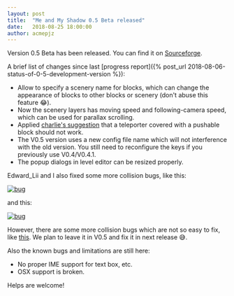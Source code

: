 ```yaml
---
layout: post
title:  "Me and My Shadow 0.5 Beta released"
date:   2018-08-25 18:00:00
author: acmepjz
---
```


Version 0.5 Beta has been released.
You can find it on [Sourceforge](https://sourceforge.net/projects/meandmyshadow/files/0.5beta/).

A brief list of changes since last [progress report]({% post_url 2018-08-06-status-of-0-5-development-version %}):

* Allow to specify a scenery name for blocks,
  which can change the appearance of blocks to other blocks or scenery (don't abuse this feature 😂).
* Now the scenery layers has moving speed and following-camera speed, which can be used for parallax scrolling.
* Applied [charlie's suggestion](https://forum.freegamedev.net/viewtopic.php?f=48&t=8047&p=77664#p77664)
  that a teleporter covered with a pushable block should not work.
* The V0.5 version uses a new config file name which will not interference with the old version.
  You still need to reconfigure the keys if you previously use V0.4/V0.4.1.
* The popup dialogs in level editor can be resized properly.

Edward_Lii and I also fixed some more collision bugs, like this:

[![bug](https://user-images.githubusercontent.com/3397779/44252516-fce71c80-a22e-11e8-850a-7f81a465d3b4.gif)](https://github.com/acmepjz/meandmyshadow/issues/16)

and this:

[![bug](https://user-images.githubusercontent.com/3397779/44318533-268b8800-a469-11e8-9d77-365143925512.gif)](https://github.com/acmepjz/meandmyshadow/issues/18)

However, there are some more collision bugs which are not so easy to fix, like [this](https://github.com/acmepjz/meandmyshadow/issues/19).
We plan to leave it in V0.5 and fix it in next release 😅.

Also the known bugs and limitations are still here:

* No proper IME support for text box, etc.
* OSX support is broken.

Helps are welcome!
